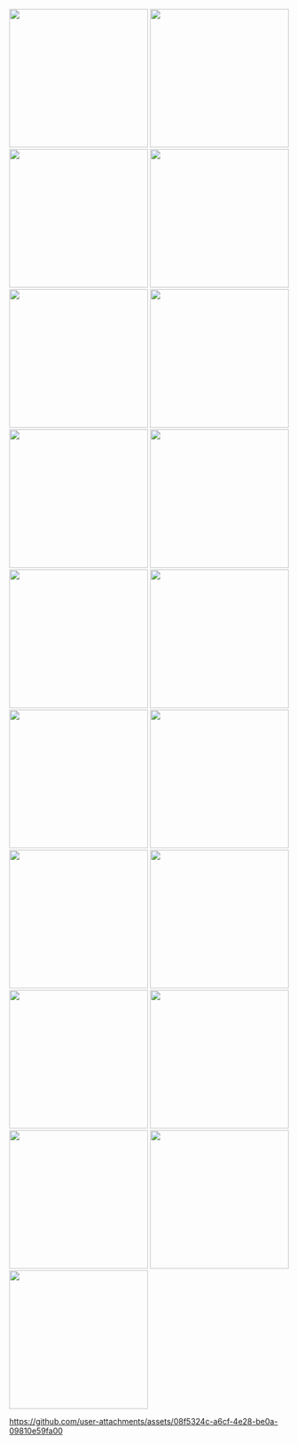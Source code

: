 <p>
   <img src="https://github.com/user-attachments/assets/3b5f871f-e5e1-4fc8-9698-ece3ba507d6e"width=250"/>
  <img src="https://github.com/user-attachments/assets/e3932d47-8935-4c26-9c24-3f09cfa61cf8"width=250"/>
  <img src="https://github.com/user-attachments/assets/b16f3e6e-067d-423e-b047-0bb6e63c3c0c"width=250"/>
  <img src="https://github.com/user-attachments/assets/06328300-079d-448a-b6f8-30dce991417a"width=250"/>
  <img src="https://github.com/user-attachments/assets/0782abb1-9419-47fc-a00e-80a09f40451d"width=250"/>
  <img src="https://github.com/user-attachments/assets/4c26d1cb-9232-4fc0-a7f7-3e9f94844df8"width=250"/>
  <img src="https://github.com/user-attachments/assets/754e9344-0438-4dbd-b141-e6d12c00f31e"width=250"/>
  <img src="https://github.com/user-attachments/assets/ced9c55b-7f1f-4b08-9aa5-e01738982a04"width=250"/>
  <img src="https://github.com/user-attachments/assets/9b79f970-4821-4c64-8ba1-a255cb058a58"width=250"/>
  <img src="https://github.com/user-attachments/assets/d62baf04-9a48-4bb0-b385-a2b0d04c607b"width=250"/>
  <img src="https://github.com/user-attachments/assets/d8442f70-139e-41b6-83f7-afd6edb3044e"width=250"/>
  <img src="https://github.com/user-attachments/assets/e4bfecd2-1268-40c6-81b1-6589b2f3adea"width=250"/>
  <img src="https://github.com/user-attachments/assets/abf0d9ef-a0c8-4b1f-8931-e9ae66b5df9c"width=250"/>
  <img src="https://github.com/user-attachments/assets/1a01bfdd-3111-4a9c-a472-6be7b0bff515"width=250"/>
  <img src="https://github.com/user-attachments/assets/0032c51f-323e-4967-8177-1a59d4d5acf9"width=250"/>
  <img src="https://github.com/user-attachments/assets/ec97237f-94e8-4869-8fb4-c65795027626"width=250"/>
  <img src="https://github.com/user-attachments/assets/ef6d1936-9417-45ed-82f7-2af6c3332156"width=250"/>
  <img src="https://github.com/user-attachments/assets/d331ca90-d5c6-4fc5-adad-9acb31632513"width=250"/>
  <img src="https://github.com/user-attachments/assets/5a974fae-9348-4880-ab66-36b1c1ea0aea"width=250"/>

</p>





https://github.com/user-attachments/assets/08f5324c-a6cf-4e28-be0a-09810e59fa00


